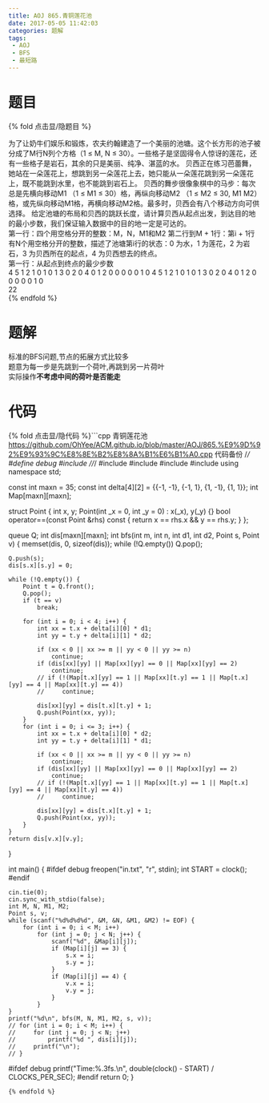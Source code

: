 ```yaml
---
title: AOJ 865.青铜莲花池
date: 2017-05-05 11:42:03
categories: 题解
tags:
 - AOJ
 - BFS
 - 最短路
---
```


# 题目

{% fold 点击显/隐题目 %}
<div class="oj"><div class="part" title="Description">
为了让奶牛们娱乐和锻炼，农夫约翰建造了一个美丽的池塘。这个长方形的池子被分成了M行N列个方格（1 ≤ M, N ≤ 30）。一些格子是坚固得令人惊讶的莲花，还有一些格子是岩石，其余的只是美丽、纯净、湛蓝的水。
贝西正在练习芭蕾舞，她站在一朵莲花上，想跳到另一朵莲花上去，她只能从一朵莲花跳到另一朵莲花上，既不能跳到水里，也不能跳到岩石上。
贝西的舞步很像象棋中的马步：每次总是先横向移动M1 （1 ≤ M1 ≤ 30）格，再纵向移动M2 （1 ≤ M2 ≤ 30, M1 M2）格，或先纵向移动M1格，再横向移动M2格。最多时，贝西会有八个移动方向可供选择。
给定池塘的布局和贝西的跳跃长度，请计算贝西从起点出发，到达目的地的最小步数，我们保证输入数据中的目的地一定是可达的。

</div><div class="part" title="Input">
第一行：四个用空格分开的整数：M，N，M1和M2
第二行到M + 1行：第i + 1行有N个用空格分开的整数，描述了池塘第i行的状态：0 为水，1 为莲花，2 为岩石，3 为贝西所在的起点，4 为贝西想去的终点。

</div><div class="part" title="Output">
第一行：从起点到终点的最少步数

</div><div class="samp"><div class="clear"></div><div class="input part" title="Sample Input">
4 5 1 2 
1 0 1 0 1 
3 0 2 0 4 
0 1 2 0 0 
0 0 0 1 0 4 5 1 2 
1 0 1 0 1 
3 0 2 0 4 
0 1 2 0 0 
0 0 0 1 0

</div><div class="output part" title="Sample Output">
22

</div><div class="clear"></div></div></div>
{% endfold %}

<!--more-->
# 题解
标准的BFS问题,节点的拓展方式比较多  
题意为每一步是先跳到一个荷叶,再跳到另一片荷叶  
实际操作**不考虑中间的荷叶是否能走**


# 代码
{% fold 点击显/隐代码 %}```cpp 青铜莲花池 https://github.com/OhYee/ACM.github.io/blob/master/AOJ/865.%E9%9D%92%E9%93%9C%E8%8E%B2%E8%8A%B1%E6%B1%A0.cpp 代码备份
/*/
#define debug
#include <ctime>
//*/
#include <cstdio>
#include <cstring>
#include <iostream>
#include <queue>
using namespace std;

const int maxn = 35;
const int delta[4][2] = {{-1, -1}, {-1, 1}, {1, -1}, {1, 1}};
int Map[maxn][maxn];

struct Point {
    int x, y;
    Point(int _x = 0, int _y = 0) : x(_x), y(_y) {}
    bool operator==(const Point &rhs) const { return x == rhs.x && y == rhs.y; }
};

queue<Point> Q;
int dis[maxn][maxn];
int bfs(int m, int n, int d1, int d2, Point s, Point v) {
    memset(dis, 0, sizeof(dis));
    while (!Q.empty())
        Q.pop();

    Q.push(s);
    dis[s.x][s.y] = 0;

    while (!Q.empty()) {
        Point t = Q.front();
        Q.pop();
        if (t == v)
            break;

        for (int i = 0; i < 4; i++) {
            int xx = t.x + delta[i][0] * d1;
            int yy = t.y + delta[i][1] * d2;

            if (xx < 0 || xx >= m || yy < 0 || yy >= n)
                continue;
            if (dis[xx][yy] || Map[xx][yy] == 0 || Map[xx][yy] == 2)
                continue;
            // if (!(Map[t.x][yy] == 1 || Map[xx][t.y] == 1 || Map[t.x][yy] == 4 || Map[xx][t.y] == 4))
            //     continue;

            dis[xx][yy] = dis[t.x][t.y] + 1;
            Q.push(Point(xx, yy));
        }
        for (int i = 0; i <= 3; i++) {
            int xx = t.x + delta[i][0] * d2;
            int yy = t.y + delta[i][1] * d1;

            if (xx < 0 || xx >= m || yy < 0 || yy >= n)
                continue;
            if (dis[xx][yy] || Map[xx][yy] == 0 || Map[xx][yy] == 2)
                continue;
            // if (!(Map[t.x][yy] == 1 || Map[xx][t.y] == 1 || Map[t.x][yy] == 4 || Map[xx][t.y] == 4))
            //     continue;

            dis[xx][yy] = dis[t.x][t.y] + 1;
            Q.push(Point(xx, yy));
        }
    }
    return dis[v.x][v.y];
}

int main() {
#ifdef debug
    freopen("in.txt", "r", stdin);
    int START = clock();
#endif

    cin.tie(0);
    cin.sync_with_stdio(false);
    int M, N, M1, M2;
    Point s, v;
    while (scanf("%d%d%d%d", &M, &N, &M1, &M2) != EOF) {
        for (int i = 0; i < M; i++)
            for (int j = 0; j < N; j++) {
                scanf("%d", &Map[i][j]);
                if (Map[i][j] == 3) {
                    s.x = i;
                    s.y = j;
                }
                if (Map[i][j] == 4) {
                    v.x = i;
                    v.y = j;
                }
            }
    }
    printf("%d\n", bfs(M, N, M1, M2, s, v));
    // for (int i = 0; i < M; i++) {
    //     for (int j = 0; j < N; j++)
    //         printf("%d ", dis[i][j]);
    //     printf("\n");
    // }
#ifdef debug
    printf("Time:%.3fs.\n", double(clock() - START) / CLOCKS_PER_SEC);
#endif
    return 0;
}
```
{% endfold %}